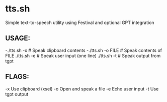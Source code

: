 # tts.sh
Simple text-to-speech utility using Festival and optional GPT integration

## USAGE:
-./tts.sh -x           # Speak clipboard contents
-./tts.sh -o FILE      # Speak contents of FILE
  ./tts.sh -e           # Speak user input (one line)
  ./tts.sh -t           # Speak output from tgpt

## FLAGS:
  -x    Use clipboard (xsel)
  -o    Open and speak a file
  -e    Echo user input
  -t    Use tgpt output

